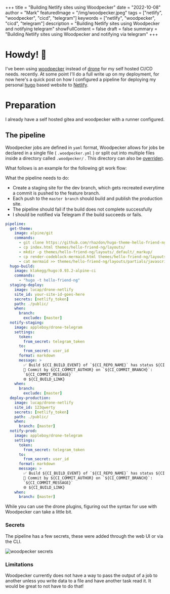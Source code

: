 +++
title = "Building Netlify sites using Woodpecker"
date = "2022-10-08"
author = "Mark"
featuredImage = "/img/woodpecker.jpeg"
tags = ["netlify", "woodpecker", "cicd", "telegram"]
keywords = ["netlify", "woodpecker", "cicd", "telegram"]
description = "Building Netlify sites using Woodpecker and notifying telegram"
showFullContent = false
draft = false
summary = "Building Netlify sites using Woodpecker and notifying via telegram"
+++

# Howdy! 👋

I've been using [woodpecker](https://woodpecker-ci.org) instead of [drone](https://www.drone.io) for my self hosted CI/CD needs.
recently. At some point I'll do a full write up on my deployment, for now here's a quick post on how I configured a pipeline for deploying my personal [hugo](https://gohugo.io) based website to [Netlify](https://www.netlify.com).

# Preparation

I already have a self hosted gitea and woodpecker with a runner configured.

## The pipeline

Woodpecker jobs are defined in `yaml` format, Woodpecker allows for jobs be declared in
a single file ( `.woodpecker.yml` ) or split out into multiple files inside a directory
called `.woodpecker/` . This directory can also be [overriden](https://woodpecker-ci.org/docs/usage/project-settings).

What follows is an example for the following git work flow:

What the pipeline needs to do:
* Create a staging site for the dev branch, which gets recreated everytime a commit is pushed to the feature branch.
* Each push to the `master branch` should build and publish the production site.
* The pipeline should fail if the build does not complete successfully
* I should be notified via Telegram if the build succeeds or fails.

```yaml
pipeline:
  get-theme:
    image: alpine/git
    commands:
      - git clone https://github.com/rhazdon/hugo-theme-hello-friend-ng.git themes/hello-friend-ng
      - cp index.html themes/hello-friend-ng/layouts/
      - mkdir -p themes/hello-friend-ng/layouts/_default/_markup/
      - cp render-codeblock-mermaid.html themes/hello-friend-ng/layouts/_default/_markup/render-codeblock-mermaid.html
      - cat mermaid >> themes/hello-friend-ng/layouts/partials/javascript.html
  hugo-build:
    image: klakegg/hugo:0.93.2-alpine-ci
    commands:
      - "hugo -t hello-friend-ng"
  staging-deploy:
    image: lucap/drone-netlify
    site_id: your-site-id-goes-here
    secrets: [netlify_token]
    path: ./public/
    when:
      branch:
        exclude: [master]
  notify-staging:
    image: appleboy/drone-telegram
    settings:
      token:
        from_secret: telegram_token
      to:
        from_secret: user_id
      format: markdown
      message: >
        ✅ Build ${CI_BUILD_EVENT} of `${CI_REPO_NAME}` has status ${CI_BUILD_STATUS}.
        📝 Commit by ${CI_COMMIT_AUTHOR} on `${CI_COMMIT_BRANCH}`:
        `${CI_COMMIT_MESSAGE}`
        🌐 ${CI_BUILD_LINK}
    when:
      branch:
        exclude: [master]
  deploy-production:
    image: lucap/drone-netlify
    site_id: 123qwerty
    secrets: [netlify_token]
    path: ./public/
    when:
      branch: [master]
  notify-prod:
    image: appleboy/drone-telegram
    settings:
      token:
        from_secret: telegram_token
      to:
        from_secret: user_id
      format: markdown
      message: >
        ✅ Build ${CI_BUILD_EVENT} of `${CI_REPO_NAME}` has status ${CI_BUILD_STATUS}.
        📝 Commit by ${CI_COMMIT_AUTHOR} on `${CI_COMMIT_BRANCH}`:
        `${CI_COMMIT_MESSAGE}`
        🌐 ${CI_BUILD_LINK}
    when:
      branch: [master]
```

While you can use the drone plugins, figuring out the syntax for
use with Woodpecker can take a little bit.

### Secrets

The pipeline has a few secrets, these were added through the web UI or via the CLI.

![woodpecker secrets](/img/woodpecker-secrets.png)

### Limitations

Woodpecker currently does not have a way to pass the output of a job to another unless
you write data to a file and have another task read it. It would be great to not have
to do that!
